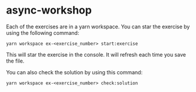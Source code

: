 # async-workshop

Each of the exercises are in a yarn workspace. You can star the exercise by using the following command:

`yarn workspace ex-<exercise_number> start:exercise`

This will star the exercise in the console. It will refresh each time you save the file.

You can also check the solution by using this command:

`yarn workspace ex-<exercise_number> check:solution`

